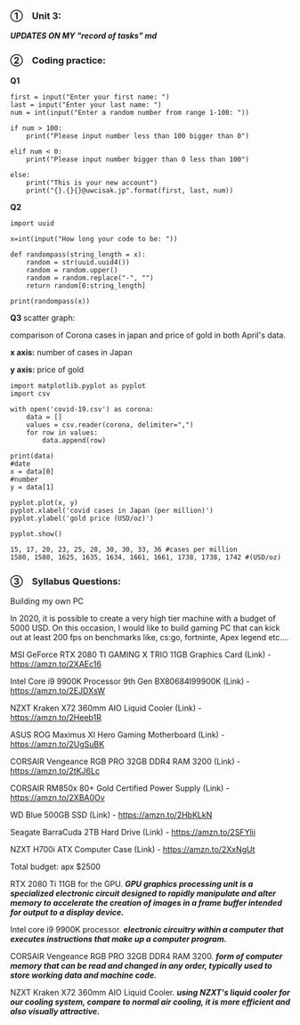 ### ①　Unit 3:

***UPDATES ON MY "record of tasks" md***

### ②　Coding practice:
**Q1**
```
first = input("Enter your first name: ")
last = input("Enter your last name: ")
num = int(input("Enter a random number from range 1-100: "))

if num > 100:
    print("Please input number less than 100 bigger than 0")

elif num < 0:
    print("Please input number bigger than 0 less than 100")

else:
    print("This is your new account")
    print("{}.{}{}@uwcisak.jp".format(first, last, num))
```

**Q2**
```
import uuid

x=int(input("How long your code to be: "))

def randompass(string_length = x):
    random = str(uuid.uuid4())
    random = random.upper()
    random = random.replace("-", "")
    return random[0:string_length]

print(randompass(x))
```

**Q3**
scatter graph:

comparison of Corona cases in japan and price of gold in both April's data.

**x axis:** number of cases in Japan

**y axis:** price of gold
```
import matplotlib.pyplot as pyplot
import csv

with open('covid-19.csv') as corona:
    data = []
    values = csv.reader(corona, delimiter=",")
    for row in values:
        data.append(row)

print(data)
#date
x = data[0]
#number
y = data[1]

pyplot.plot(x, y)
pyplot.xlabel('covid cases in Japan (per million)')
pyplot.ylabel('gold price (USD/oz)')

pyplot.show()
```

```
15, 17, 20, 23, 25, 28, 30, 30, 33, 36 #cases per million
1580, 1580, 1625, 1635, 1634, 1661, 1661, 1738, 1738, 1742 #(USD/oz)
```

### ③　Syllabus Questions:
Building my own PC

In 2020, it is possible to create a very high tier machine with a budget of 5000 USD. On this occasion, I would like to build 
gaming PC that can kick out at least 200 fps on benchmarks like, cs:go, fortninte, Apex legend etc....

MSI GeForce RTX 2080 TI GAMING X TRIO 11GB Graphics Card
(Link) - https://amzn.to/2XAEc16

Intel Core i9 9900K Processor
9th Gen BX80684I99900K
(Link) - https://amzn.to/2EJDXsW

NZXT Kraken X72 360mm AIO Liquid Cooler
(Link) - https://amzn.to/2Heeb1R

ASUS ROG Maximus XI Hero Gaming Motherboard 
(Link) - https://amzn.to/2UgSuBK

CORSAIR Vengeance RGB PRO 32GB DDR4 RAM 3200
(Link) - https://amzn.to/2tKJ6Lc

CORSAIR RM850x 80+ Gold Certified Power Supply
(Link) - https://amzn.to/2XBA0Ov

WD Blue 500GB SSD
(Link) - https://amzn.to/2HbKLkN

Seagate BarraCuda 2TB Hard Drive
(Link) - https://amzn.to/2SFYlij

NZXT H700i ATX Computer Case
(Link) - https://amzn.to/2XxNgUt

Total budget: apx $2500

RTX 2080 Ti 11GB for the GPU. ***GPU graphics processing unit is a specialized electronic circuit designed to rapidly manipulate and alter memory to accelerate the creation of images in a frame buffer intended for output to a display device.***

Intel core i9 9900K processor. ***electronic circuitry within a computer that executes instructions that make up a computer program.***

CORSAIR Vengeance RGB PRO 32GB DDR4 RAM 3200. ***form of computer memory that can be read and changed in any order, typically used to store working data and machine code.***

NZXT Kraken X72 360mm AIO Liquid Cooler. ***using NZXT's liquid cooler for our cooling system, compare to normal air cooling, it is more efficient and also visually attractive.***
